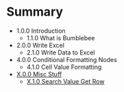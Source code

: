 # Summary

* 1.0.0 Introduction
   * 1.1.0 What is Bumblebee
* 2.0.0 Write Excel
   * 2.1.0 Write Data to Excel
* 4.0.0 Conditional Formatting Nodes
   * 4.1.0 Cell Value Formatting
* [X.0.0 Misc Stuff](300_misc_stuff.md)
   * [X.1.0 Search Value Get Row](310_search_value_get_row.md)

